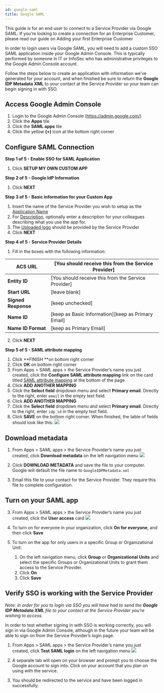 ```yaml
---
id: google-saml
title: Google SAML
---
```

This guide is for an end user to connect to a Service Provider via Google SAML. If you’re looking to create a connection for an Enterprise Customer, please read our guide on Adding your first Enterprise Customer

In order to login users via Google SAML, you will need to add a custom SSO SAML application  inside your Google Admin Console. This is typically performed by someone in IT or InfoSec who has administrative privileges to the Google Admin Console account.

Follow the steps below to create an application with information we’ve generated for your account, and when finished be sure to return the **Google IDP Metadata XML** to your contact at the Service Provider so your team can begin signing in with SSO.

## Access Google Admin Console
1. Login to the Google Admin Console (https://admin.google.com/)
2. Click the **Apps**  tile
3. Click the **SAML apps** tile
4. Click the yellow **(+)** icon at the bottom right corner
## Configure SAML Connection

**Step 1 of 5 - Enable SSO for SAML Application**

1. Click **SETUP MY OWN CUSTOM APP** 

**Step 2 of 5 - Google IdP Information**

1. Click **NEXT**

**Step 3 of 5 - Basic information for your Custom App**

1. Insert the name of the Service Provider you wish to setup as the <u>Application Name</u>
2. For <u>Description</u>, optionally enter a description for your colleagues describing what you use the app for. 
3. The <u>Uploaded logo</u> should be provided by the Service Provider
4. Click **NEXT**

**Step 4 of 5 - Service Provider Details**

1. Fill in the boxes with the following information:

| **ACS URL**         | [You should receive this from the Service Provider] |
| ------------------- | --------------------------------------------------- |
| **Entity ID**       | [You should receive this from the Service Provider] |
| **Start URL**       | [leave blank]                                       |
| **Signed Response** | [keep unchecked]                                    |
| **Name ID**         | [keep as Basic Information][keep as Primary Email]  |
| **Name ID Format**  | [keep as Primary Email]                             |

2. Click **NEXT**

**Step 5 of 5 - SAML attribute mapping**

1. Click **FINISH **on bottom right corner
2. Click **OK** on bottom right corner
3. From Apps > SAML apps > the Service Provider’s name you just created, click the **Configure SAML attribute mapping** link on the card titled <u>SAML attribute mapping</u> at the bottom of the page
4. Click **ADD ANOTHER MAPPING**
5. Click the **Select field** dropdown menu and select **Primary email**. Directly to the right, enter `email` in the empty text field.
6. Click **ADD ANOTHER MAPPING**
7. Click the **Select field** dropdown menu and select **Primary email**. Directly to the right, enter `idp_id` in the empty text field.
8. Click **SAVE** on the bottom right corner. When finished, the table of fields should look like this:
![](https://paper-attachments.dropbox.com/s_9410907BB5FC07EB4F862C37A82433C15D972B6BD2C079E0EC9DE5E3238E8F95_1600290716167_Screen+Shot+2020-09-16+at+2.09.57+PM.png)



## Download metadata
1. From Apps > SAML apps > the Service Provider’s name you just created, click **Download metadata** on the left navigation menu
![](https://paper-attachments.dropbox.com/s_9410907BB5FC07EB4F862C37A82433C15D972B6BD2C079E0EC9DE5E3238E8F95_1600373000752_Screen+Shot+2020-09-17+at+1.02.37+PM.png)

2. Click **DOWNLOAD METADATA** and save the file to your computer. Google will default the file name to `GoogleIDPMetadata.xml`
3. Email this file to your contact for the Service Provider. They require this file to complete configuration.
## Turn on your SAML app
3. From Apps > SAML apps > the Service Provider’s name you just created, click the **User access** card
![](https://paper-attachments.dropbox.com/s_9410907BB5FC07EB4F862C37A82433C15D972B6BD2C079E0EC9DE5E3238E8F95_1600374730143_Screen+Shot+2020-09-17+at+1.31.54+PM.png)

2. To turn on for everyone in your organization, click **On for everyone**, and then click **Save**
3. To turn on the app for only users in a specific Group or Organizational Unit:
    1. On the left navigation menu, click **Group** or **Organizational Units** and select the specific Groups or Organizational Units to grant them access to the Service Provider.
    2. Click **On**
    3. Click **Save**
## Verify SSO is working with the Service Provider

*Note: in order for you to login via SSO you will have had to send the **Google IDP Metadata XML**  file to your contact at the Service Provider you’re wishing to access.*

In order to test whether signing in with SSO is working correctly, you will sign in via Google Admin Console, although in the future your team will be able to sign on from the Service Provider’s login page. 


1. From Apps > SAML apps > the Service Provider’s name you just created, click **Test SAML login** on the left navigation menu
![](https://paper-attachments.dropbox.com/s_9410907BB5FC07EB4F862C37A82433C15D972B6BD2C079E0EC9DE5E3238E8F95_1600373795073_Screen+Shot+2020-09-17+at+1.15.39+PM.png)

2. A separate tab will open on your browser and prompt you to choose the Google account to sign into. Click on your account that you plan on using with the service.
3. You should be redirected to the service and have been logged in successfully.

